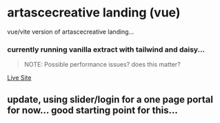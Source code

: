 # artascecreative landing (vue)

vue/vite version of artascecreative landing...

### currently running vanilla extract with tailwind and daisy... 

> NOTE: Possible performance issues? does this matter?

[Live Site](https://artasce-company.web.app/)


## update, using slider/login for a one page portal for now... good starting point for this...


